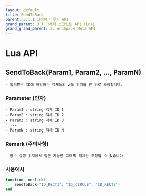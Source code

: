 ```yaml
---
layout: default
title: SendToBack
parent: 3.1.1 그래픽 다루기 API
grand_parent: 3.1 그래픽 스크립트 API (Lua)
grand_grand_parent: 3. enuSpace Meta API
---
```


# Lua API 

## SendToBack(Param1, Param2, ..., ParamN)

    - 입력받은 ID에 해당하는 객체들의 z축 위치를 맨 뒤로 조정합니다.

### Parameter (인자)

    - Param1 : string 객체 ID 1
    - Param2 : string 객체 ID 2
    - Param3 : string 객체 ID 3
    - ...
    - ParamN : string 객체 ID N

### Remark (주의사항)

    - 함수 실행 위치에서 접근 가능한 그래픽 객체만 조정할 수 있습니다. 

### 사용예시
```lua
function _onclick()
	SendToBack("ID_RECT1", "ID_CIRCLE", "ID_RECT2")
end
```

##